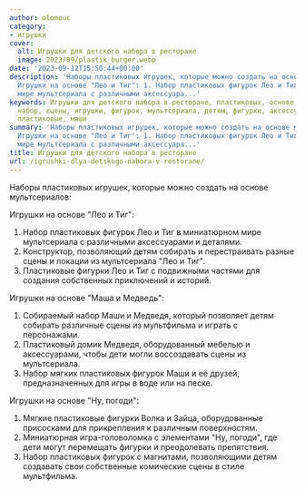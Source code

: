```yaml
---
author: olomouc
category:
- игрушки
cover:
  alt: Игрушки для детского набора в ресторане
  image: 2023/09/plastik_burger.webp
date: '2023-09-12T15:50:44+00:00'
description: 'Наборы пластиковых игрушек, которые можно создать на основе мультсериалов:
  Игрушки на основе "Лео и Тиг": 1. Набор пластиковых фигурок Лео и Тиг в миниатюрном
  мире мультсериала с различными аксессуара...'
keywords: Игрушки для детского набора в ресторане, пластиковых, основе, лео, тиг,
  набор, сцены, игрушки, фигурок, мультсериала, детям, фигурки, аксессуарами, собирать,
  пластиковые, маши
summary: 'Наборы пластиковых игрушек, которые можно создать на основе мультсериалов:
  Игрушки на основе "Лео и Тиг": 1. Набор пластиковых фигурок Лео и Тиг в миниатюрном
  мире мультсериала с различными аксессуара...'
title: Игрушки для детского набора в ресторане
url: /igrushki-dlya-detskogo-nabora-v-restorane/
---
```


Наборы пластиковых игрушек, которые можно создать на основе мультсериалов:

Игрушки на основе "Лео и Тиг":

1. Набор пластиковых фигурок Лео и Тиг в миниатюрном мире мультсериала с различными аксессуарами и деталями.
1. Конструктор, позволяющий детям собирать и перестраивать разные сцены и локации из мультсериала "Лео и Тиг".
1. Пластиковые фигурки Лео и Тиг с подвижными частями для создания собственных приключений и историй.

Игрушки на основе "Маша и Медведь":

1. Собираемый набор Маши и Медведя, который позволяет детям собирать различные сцены из мультфильма и играть с персонажами.
1. Пластиковый домик Медведя, оборудованный мебелью и аксессуарами, чтобы дети могли воссоздавать сцены из мультсериала.
1. Набор мягких пластиковых фигурок Маши и её друзей, предназначенных для игры в воде или на песке.

Игрушки на основе "Ну, погоди":

1. Мягкие пластиковые фигурки Волка и Зайца, оборудованные присосками для прикрепления к различным поверхностям.
1. Миниатюрная игра-головоломка с элементами "Ну, погоди", где дети могут перемещать фигурки и преодолевать препятствия.
1. Набор пластиковых фигурок с магнитами, позволяющими детям создавать свои собственные комические сцены в стиле мультфильма.